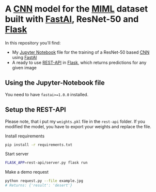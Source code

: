 # A [CNN](https://en.wikipedia.org/wiki/Convolutional_neural_network) model for the [MIML](http://lamda.nju.edu.cn/data_MIMLimage.ashx) dataset built with [FastAI](https://github.com/fastai/fastai/), ResNet-50 and [Flask](http://flask.pocoo.org/)
In this repository you'll find:

-  My [Jupyter Notebook](https://jupyter.org/) file for the training of a ResNet-50 based [CNN](https://en.wikipedia.org/wiki/Convolutional_neural_network) using [FastAI](https://github.com/fastai/fastai/)
- A ready to use [REST-API](https://en.wikipedia.org/wiki/Representational_state_transfer) in [Flask](http://flask.pocoo.org/), which returns predictions for any given image

## Using the Jupyter-Notebook file

You need to have `fastai>=1.0.0` installed.

## Setup the REST-API

Please note, that i put my `weights.pkl` file in the `rest-api` folder. If you modified the model, you have to export your weights and replace the file.

Install requirements

```bash
pip install -r requirements.txt
```

Start server

```bash
FLASK_APP=rest-api/server.py flask run
```

Make a demo request

```bash
python request.py --file example.jpg
# Returns: {'result': 'desert'}
```

